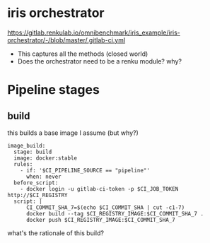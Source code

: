 # iris orchestrator

https://gitlab.renkulab.io/omnibenchmark/iris_example/iris-orchestrator/-/blob/master/.gitlab-ci.yml

* This captures all the methods (closed world)
* Does the orchestrator need to be a renku module? why?


# Pipeline stages

## build

this builds a base image I assume (but why?)

```
image_build:
  stage: build
  image: docker:stable
  rules:
    - if: '$CI_PIPELINE_SOURCE == "pipeline"'
      when: never
  before_script:
    - docker login -u gitlab-ci-token -p $CI_JOB_TOKEN http://$CI_REGISTRY
  script: |
      CI_COMMIT_SHA_7=$(echo $CI_COMMIT_SHA | cut -c1-7)
      docker build --tag $CI_REGISTRY_IMAGE:$CI_COMMIT_SHA_7 .
      docker push $CI_REGISTRY_IMAGE:$CI_COMMIT_SHA_7
```

what's the rationale of this build?
